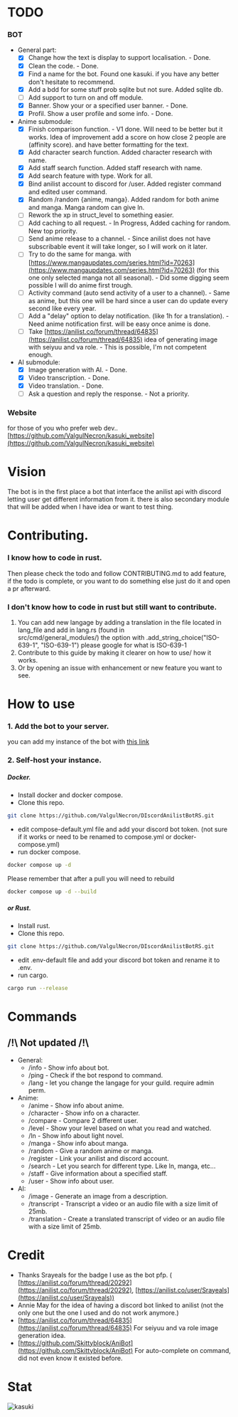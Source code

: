 # TODO

### BOT

- General part:
    - [X] Change how the text is display to support localisation. - Done.
    - [X] Clean the code. - Done.
    - [X] Find a name for the bot. Found one kasuki. if you have any better don't hesitate to recommend.
    - [x] Add a bdd for some stuff prob sqlite but not sure. Added sqlite db.
    - [ ] Add support to turn on and off module.
    - [X] Banner. Show your or a specified user banner. - Done.
    - [X] Profil. Show a user profile and some info. - Done.

- Anime submodule:
    - [X] Finish comparison function. - V1 done. Will need to be better but it works. Idea of improvement add a score on
      how close 2 people are (affinity score). and have better formatting for the text.
    - [X] Add character search function. Added character research with name.
    - [X] Add staff search function. Added staff research with name.
    - [X] Add search feature with type. Work for all.
    - [X] Bind anilist account to discord for /user. Added register command and edited user command.
    - [X] Random /random {anime, manga}. Added random for both anime and manga. Manga random can give ln.
    - [ ] Rework the xp in struct_level to something easier.
    - [ ] Add caching to all request. - In Progress, Added caching for random. New top priority.
    - [ ] Send anime release to a channel. - Since anilist does not have subscribable event it will take longer, so I
      will work on it later.
    - [ ] Try to do the same for manga.
      with [https://www.mangaupdates.com/series.html?id=70263](https://www.mangaupdates.com/series.html?id=70263) (for
      this one only selected manga not all seasonal). - Did some digging seem possible I will do anime first trough.
    - [ ] Activity command (auto send activity of a user to a channel). - Same as anime, but this one will be hard since
      a user can do update every second like every year.
    - [ ] Add a "delay" option to delay notification. (like 1h for a translation). - Need anime notification first. will
      be easy once anime is done.
    - [ ] Take [https://anilist.co/forum/thread/64835](https://anilist.co/forum/thread/64835) idea of generating image
      with seiyuu and va role. - This is possible, I'm not competent enough.

- AI submodule:
    - [X] Image generation with AI. - Done.
    - [X] Video transcription. - Done.
    - [X] Video translation. - Done.
    - [ ] Ask a question and reply the response. - Not a priority.

### Website

for those of you who prefer web dev.. \
[https://github.com/ValgulNecron/kasuki_website](https://github.com/ValgulNecron/kasuki_website)

# Vision

The bot is in the first place a bot that interface the anilist api with discord letting user get different information
from it. there is also secondary module that will be added when I have idea or want to test thing.

# Contributing.

### I know how to code in rust.

Then please check the todo and follow CONTRIBUTING.md to add feature, if the todo is complete, or you want to do
something else just do it and open a pr afterward.

### I don't know how to code in rust but still want to contribute.

1. You can add new langage by adding a translation in the file located in lang_file and add in lang.rs (found in  
   src/cmd/general_modules/) the option with .add_string_choice("ISO-639-1", "ISO-639-1")
   please google for what is ISO-639-1
2. Contribute to this guide by making it clearer on how to use/ how it works.
3. Or by opening an issue with enhancement or new feature you want to see.

# How to use

### 1. Add the bot to your server.

you can add my instance of the bot
with [this link](https://discord.com/oauth2/authorize?client_id=923286536445894697&permissions=517543913536&scope=bot)

### 2. Self-host your instance.

##### Docker.

- Install docker and docker compose.
- Clone this repo.

```bash
git clone https://github.com/ValgulNecron/DIscordAnilistBotRS.git
```

- edit compose-default.yml file and add your discord bot token. (not sure if it works or need to be renamed to
  compose.yml or docker-compose.yml)
- run docker compose.

```bash
docker compose up -d
```

Please remember that after a pull you will need to rebuild

```bash
docker compose up -d --build 
```

##### or Rust.

- Install rust.
- Clone this repo.

```bash
git clone https://github.com/ValgulNecron/DIscordAnilistBotRS.git
```

- edit .env-default file and add your discord bot token and rename it to .env.
- run cargo.

```bash
cargo run --release
```

# Commands

## /!\ Not updated /!\

- General:
    - /info - Show info about bot.
    - /ping - Check if the bot respond to command.
    - /lang - let you change the langage for your guild. require admin perm.
- Anime:
    - /anime - Show info about anime.
    - /character - Show info on a character.
    - /compare - Compare 2 different user.
    - /level - Show your level based on what you read and watched.
    - /ln - Show info about light novel.
    - /manga - Show info about manga.
    - /random - Give a random anime or manga.
    - /register - Link your anilist and discord account.
    - /search - Let you search for different type. Like ln, manga, etc...
    - /staff - Give information about a specified staff.
    - /user - Show info about user.
- AI:
    - /image - Generate an image from a description.
    - /transcript - Transcript a video or an audio file with a size limit of 25mb.
    - /translation - Create a translated transcript of video or an audio file with a size limit of 25mb.

# Credit

- Thanks Srayeals for the badge I use as the bot pfp. (
  [https://anilist.co/forum/thread/20292](https://anilist.co/forum/thread/20292), [https://anilist.co/user/Srayeals](https://anilist.co/user/Srayeals))
- Annie May for the idea of having a discord bot linked to anilist (not the only one but the one I used and do not work
  anymore.)
- [https://anilist.co/forum/thread/64835](https://anilist.co/forum/thread/64835) For seiyuu and va role image generation
  idea.
- [https://github.com/Skittyblock/AniBot](https://github.com/Skittyblock/AniBot) For auto-complete on command, did not
  even know it existed before.

# Stat

![kasuki](https://counter.valgul.moe/get/@kasuki?theme=gelbooru)
